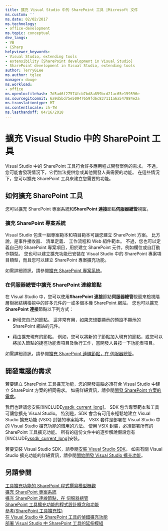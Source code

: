 ```yaml
---
title: 擴充 Visual Studio 中的 SharePoint 工具 |Microsoft 文件
ms.custom: ''
ms.date: 02/02/2017
ms.technology:
- office-development
ms.topic: conceptual
dev_langs:
- VB
- CSharp
helpviewer_keywords:
- Visual Studio, extending tools
- extensibility [SharePoint development in Visual Studio]
- SharePoint development in Visual Studio, extending tools
author: TerryGLee
ms.author: tglee
manager: douge
ms.workload:
- office
ms.openlocfilehash: 7d5ad6f27574fcb7bd8a859bcd21ac65e159596e
ms.sourcegitcommit: 6a9d5bd75e50947659fd6c837111a6a547884e2a
ms.translationtype: MT
ms.contentlocale: zh-TW
ms.lasthandoff: 04/16/2018
---
```

# <a name="extending-the-sharepoint-tools-in-visual-studio"></a>擴充 Visual Studio 中的 SharePoint 工具
  Visual Studio 中的 SharePoint 工具符合許多應用程式開發案例的需求。 不過，您可能會發現情況下，它們無法提供您或其他開發人員需要的功能。 在這些情況下，您可以擴充 SharePoint 工具來建立您需要的功能。  
  
## <a name="how-to-extend-the-sharepoint-tools"></a>如何擴充 SharePoint 工具  
 您可以擴充 SharePoint 專案系統和**SharePoint 連接**節點**伺服器總管**視窗。  
  
### <a name="extending-the-sharepoint-project-system"></a>擴充 SharePoint 專案系統  
 Visual Studio 包含一組專案範本和項目範本可讓您建立 SharePoint 方案。 比方說，是事件接收器、 清單定義、 工作流程和 Web 組件範本。 不過，您也可以定義自己的 SharePoint 專案項目，用於建立 SharePoint 元件，例如欄位或自訂動作類型。 您也可以建立擴充功能已安裝在 Visual Studio 中的 SharePoint 專案項目類型，而且您可以建立 SharePoint 專案擴充功能。  
  
 如需詳細資訊，請參閱[擴充 SharePoint 專案系統](../sharepoint/extending-the-sharepoint-project-system.md)。  
  
### <a name="extending-the-sharepoint-connections-node-in-server-explorer"></a>在伺服器總管中擴充 SharePoint 連線節點  
 在 Visual Studio 中，您可以使用**SharePoint 連接**節點**伺服器總管**視窗來檢視階層樹狀結構檢視中的許多元件的一或多個本機 SharePoint 網站。 您也可以擴充**SharePoint 連接**節點以下列方式：  
  
-   新增您自己的節點。 這非常有用，如果您想要顯示的預設不顯示的 SharePoint 網站的元件。  
  
-   藉由擴充現有的節點。 例如，您可以將新的子節點加入現有的節點，或您可以將加入節點的捷徑功能表項目及執行工作，當開發人員按一下功能表項目。  
  
 如需詳細資訊，請參閱[擴充 SharePoint 連線節點，在 伺服器總管](../sharepoint/extending-the-sharepoint-connections-node-in-server-explorer.md)。  
  
## <a name="development-computer-requirements"></a>開發電腦的需求  
 若要建立 SharePoint 工具擴充功能，您的開發電腦必須符合 Visual Studio 中建立 SharePoint 方案的相同需求。 如需詳細資訊，請參閱[開發 SharePoint 方案的需求](../sharepoint/requirements-for-developing-sharepoint-solutions.md)。  
  
 我們也建議您安裝[!INCLUDE[vssdk_current_long](../sharepoint/includes/vssdk-current-long-md.md)]。 SDK 包含專案範本和工具可讓您擴充 Visual Studio。 特別是，SDK 會含有可用來輕鬆地建立 Visual Studio 擴充功能 (VSIX) 封裝的專案範本。 VSIX 套件是部署在 Visual Studio 中的 Visual Studio 擴充功能的慣用的方法。 使用 VSIX 封裝，必須部署所有的 SharePoint 工具擴充功能。 所有的這份文件中的逐步解說假設您有[!INCLUDE[vssdk_current_long](../sharepoint/includes/vssdk-current-long-md.md)]安裝。  
  
 若要安裝 Visual Studio SDK，請參閱[安裝 Visual Studio SDK](../extensibility/installing-the-visual-studio-sdk.md)。 如需有關 Visual Studio 擴充功能的詳細資訊，請參閱[開始開發 Visual Studio 擴充功能](../extensibility/starting-to-develop-visual-studio-extensions.md)。  
  
## <a name="see-also"></a>另請參閱  
 [工具擴充功能的 SharePoint 程式撰寫模型概觀](../sharepoint/overview-of-the-programming-model-of-sharepoint-tools-extensions.md)   
 [擴充 SharePoint 專案系統](../sharepoint/extending-the-sharepoint-project-system.md)   
 [擴充 SharePoint 連線節點，在 伺服器總管](../sharepoint/extending-the-sharepoint-connections-node-in-server-explorer.md)   
 [SharePoint 工具擴充功能的程式設計概念和功能](../sharepoint/programming-concepts-and-features-for-sharepoint-tools-extensions.md)   
 [參考&#40;SharePoint 工具擴充性&#41;](../sharepoint/reference-sharepoint-tools-extensibility.md)   
 [在 Visual Studio 中 SharePoint 工具的偵錯擴充功能](../sharepoint/debugging-extensions-for-the-sharepoint-tools-in-visual-studio.md)   
 [部署 Visual Studio 中 SharePoint 工具的延伸模組](../sharepoint/deploying-extensions-for-the-sharepoint-tools-in-visual-studio.md)  
  
  